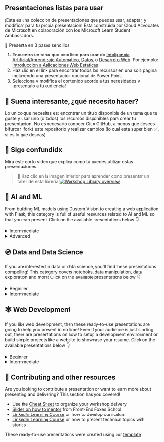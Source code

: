 ## Presentaciones listas para usar

¡Esta es una colección de presentaciones que puedes usar, adaptar, y modificar para *tu* propia presentacion! Esta construida por Cloud Advocates de Microsoft en colaboración con los Microsoft Learn Student Ambassadors.

🚀 Presenta en 3 pasos sencillos:
1. Encuentra un tema que esta listo para usar de [Inteligencia Artificial/Aprendizaje Automático](#-ai-and-ml), [Datos](#-data-and-data-science), o [Desarrollo Web](#-web-development). Por ejemplo: [Introduccion a Aplicaciones Web Estaticas](./short/intro-static-web-apps/README.md)
1. Haz clic en el link para encontrar todos los recursos en una sola pagina incluyendo una presentacion opcional de Power Point.
1. Selecciona y modifica el contenido acorde a tus necesidades y ¡presentalo a tu audiencia! 

## 🧐 Suena interesante, ¿qué necesito hacer?

Lo unico que necesitas es: encontrar un titulo disponible de un tema que te guste y usar uno (o todos) los recursos disponibles para crear tu presentacion. No es necesario conocer Git o GitHub, a menos que desees bifurcar (fork) este repositorio y realizar cambios (lo cual esta super bien ✅, si es lo que deseas)


## 🤔 Sigo confundidx
Mira este corto video que explica como tú puedes utilizar estas presentaciones.

> 🎥 Haz clic en la imagen inferior para aprender como presentar un taller de esta libreria
[![Workshop Library overview ](/images/how-to.gif)](https://youtu.be/tylrSBnjHGo "Workshop Library overview - Click to Watch!")

## 🧠 AI and ML
From building ML models using Custom Vision to creating a web application with Flask, this category is full of useful resources related to AI and ML so that you can present. Click on the available presentations below 👇

  <details>
    <summary>Intermmediate</summary>


   - [Build a Machine Learning Model using Custom Vision](./full/ml-model-custom-vision/README.md)
   - [Build an AI web app by using Python and Flask](./full/flask-text-translator/README.md)
   - [Create a Regression Model with Azure Machine Learning designer](./full/regression-aml-designer/README.md)
   - [Integrating Custom Vision with Power Apps for Diabetic Retinopathy Detection](./full/power-app-custom-vision/README.md)

  </details>

  <details>
    <summary>Advanced</summary>


   - [Use TensorFlow and Keras for Natural Language Processing](./full/intro-nlp-tensorflow/README.md)
   - [Deep Learning for Computer Vision](./full/deep-learning-computer-vision/README.md)

  </details>


## 💿 Data and Data Science
If you are interested in data or data science, you'll find these presentations compelling! This category covers noteboks, data manipulation, data exploration and more! Click on the available presentations below 👇

<details>
    <summary>Beginner</summary>


 - [Intro to Jupyter Notebooks](./short/intro-jupyter-notebooks-python/README.md)
 - [Explore and Analyze Data with R](./full/explore-analyze-data-with-R/README.md)


</details>

<details>
  <summary>Intermmediate</summary>


 - [Clean and Prepare Data using Python](./full/clean-prepare-data-python/README.md)
 - [Read and Write Data using Azure DataBricks](./full/intro-databricks/README.md)
 - [COVID Paper Exploration Workshop](./full/covid-paper-text-analytics/README.md)
 - [Introduction to Regression Models with R and Tidymodels](./full/intro-regression-R-tidymodels/README.md)
 - [Introduction to Classification Models with R and Tidymodels](./full/intro-classification-R-tidymodels/README.md)
 - [Introduction to Clustering Models with R and Tidymodels](./full/intro-clustering-R-tidymodels/README.md)

</details>



## 🕸 Web Development
If you like web development, then these ready-to-use presentations are going to help you present in no time! Even if your audience is just starting out, there are presentations on how to setup a development environment or build simple projects like a website to showcase your resume. Click on the available presentations below 👇

  <details>
    <summary>Beginner</summary>


   - [Intro to GitHub using GitHub.dev](./short/intro-github-dev/README.md)
   - [Explore the art world by using RESTful APIs](./short/explore-art-rest-api/README.md)
   - [Intro to Static Web Apps](./short/intro-static-web-apps/README.md)
   - [Build a Website to Showcase your Resume](./full/build-resume-website/README.md)
   - [Build an App without Using any Code with Microsoft Power Platform](./full/power-platform-canvas-app/README.md)
   - [Getting Started with Development Containers in VS Code](./full/using-dev-containers-vscode/README.md)

  </details>

  <details>
    <summary>Intermmediate</summary>


   - [Build a Minimal API with .NET 6](./full/intro-minapi/README.md)
   - [Get Started with React](./full/intro-react/README.md)
   - [Create Serverless Logic with Azure Functions](./full/azure-functions/README.md)
   - [Get Started with Django](./full/django-get-started/README.md)
   - [Build a Mood Journal Progressive Web App](./full/mood-journal-progressive-web-app/README.md)

  </details>


## 🤩 Contributing and other resources

Are you looking to contribute a presentation or want to learn more about presenting and delivering? This section has you covered!

- Use the [Cheat Sheet](./cheat-sheet.md) to organize your workshop delivery
- [Slides on how to mentor](https://github.com/FrontEndFoxes/art/blob/main/frontend-foxes-mentor-training.pdf) from Front-End Foxes School
- [LinkedIn Learning Course](https://www.linkedin.com/learning/teaching-techniques-developing-curriculum/welcome?autoAdvance=true&autoSkip=false&autoplay=true&resume=true&u=3322) on how to develop curriculum
- [LinkedIn Learning Course](https://www.linkedin.com/learning/presenting-technical-information-with-stories/storytelling-for-technical-presentations?autoAdvance=true&autoSkip=false&autoplay=true&resume=true&u=3322) on how to present technical topics with stories

These ready-to-use presentations were created using our [template](https://github.com/microsoft/workshop-template)
